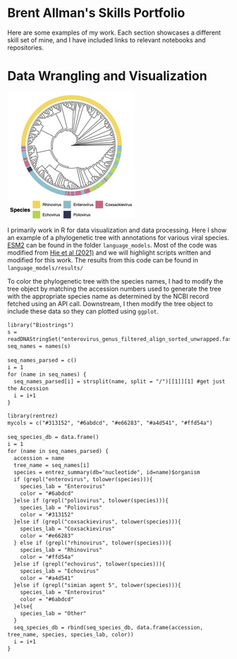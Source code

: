 # Brent Allman's Skills Portfolio

Here are some examples of my work. Each section showcases a different skill set of mine, and I have included links to relevant notebooks and repositories.

# Data Wrangling and Visualization

![](phylogeny.jpg)

I primarily work in R for data visualization and data processing. Here I show an example of a phylogenetic tree with annotations for various viral species. [ESM2](https://github.com/facebookresearch/esm) can be found in the folder `language_models`. Most of the code was modified from [Hie et al (2021)](https://doi.org/10.1126/science.abd7331) and we will highlight scripts written and modified for this work. The results from this code can be found in `language_models/results/`

To color the phylogenetic tree with the species names, I had to modify the tree object by matching the accession numbers used to generate the tree with the appropriate species name as determined by the NCBI record fetched using an API call. Downstream, I then modify the tree object to include these data so they can plotted using `ggplot`.
```{r}
library("Biostrings")
s = readDNAStringSet("enterovirus_genus_filtered_align_sorted_unwrapped.fasta")
seq_names = names(s)

seq_names_parsed = c()
i = 1
for (name in seq_names) {
  seq_names_parsed[i] = strsplit(name, split = "/")[[1]][1] #get just the Accession
  i = i+1
}
```

```
library(rentrez)
mycols = c("#313152", "#6abdcd", "#e66283", "#a4d541", "#ffd54a")

seq_species_db = data.frame()
i = 1
for (name in seq_names_parsed) {
  accession = name
  tree_name = seq_names[i]
  species = entrez_summary(db="nucleotide", id=name)$organism
  if (grepl("enterovirus", tolower(species))){
    species_lab = "Enterovirus"
    color = "#6abdcd"
  }else if (grepl("poliovirus", tolower(species))){
    species_lab = "Poliovirus"
    color = "#313152"
  }else if (grepl("coxsackievirus", tolower(species))){
    species_lab = "Coxsackievirus"
    color = "#e66283"
  } else if (grepl("rhinovirus", tolower(species))){
    species_lab = "Rhinovirus"
    color = "#ffd54a"
  }else if (grepl("echovirus", tolower(species))){
    species_lab = "Echovirus"
    color = "#a4d541"
  }else if (grepl("simian agent 5", tolower(species))){
    species_lab = "Enterovirus"
    color = "#6abdcd"
  }else{
    species_lab = "Other"
  }
  seq_species_db = rbind(seq_species_db, data.frame(accession, tree_name, species, species_lab, color))
  i = i+1
}
```
